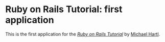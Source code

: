 # Ruby on Rails Tutorial: first application

This is the first application for the [*Ruby on Rails Tutorial*](
http://railstutorial.org/) by [Michael Hartl](http://micaelhartl.com/).
